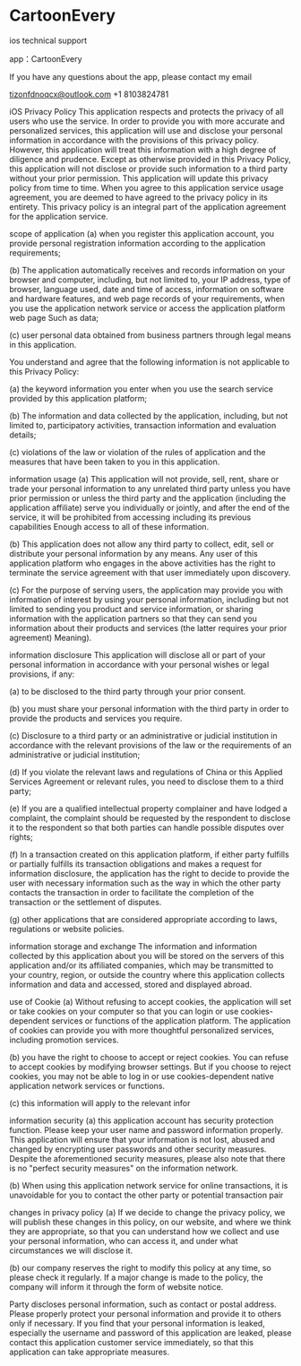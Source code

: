 # CartoonEvery

ios technical support

app：CartoonEvery

If you have any questions about the app, please contact my email

tizonfdnoqcx@outlook.com
+1 8103824781 

iOS Privacy Policy
This application respects and protects the privacy of all users who use the service. In order to provide you with more accurate and personalized services, this application will use and disclose your personal information in accordance with the provisions of this privacy policy. However, this application will treat this information with a high degree of diligence and prudence. Except as otherwise provided in this Privacy Policy, this application will not disclose or provide such information to a third party without your prior permission. This application will update this privacy policy from time to time. When you agree to this application service usage agreement, you are deemed to have agreed to the privacy policy in its entirety. This privacy policy is an integral part of the application agreement for the application service.

scope of application
(a) when you register this application account, you provide personal registration information according to the application requirements;

(b) The application automatically receives and records information on your browser and computer, including, but not limited to, your IP address, type of browser, language used, date and time of access, information on software and hardware features, and web page records of your requirements, when you use the application network service or access the application platform web page Such as data;

(c) user personal data obtained from business partners through legal means in this application.

You understand and agree that the following information is not applicable to this Privacy Policy:

(a) the keyword information you enter when you use the search service provided by this application platform;

(b) The information and data collected by the application, including, but not limited to, participatory activities, transaction information and evaluation details;

(c) violations of the law or violation of the rules of application and the measures that have been taken to you in this application.

information usage
(a) This application will not provide, sell, rent, share or trade your personal information to any unrelated third party unless you have prior permission or unless the third party and the application (including the application affiliate) serve you individually or jointly, and after the end of the service, it will be prohibited from accessing including its previous capabilities Enough access to all of these information.

(b) This application does not allow any third party to collect, edit, sell or distribute your personal information by any means. Any user of this application platform who engages in the above activities has the right to terminate the service agreement with that user immediately upon discovery.

(c) For the purpose of serving users, the application may provide you with information of interest by using your personal information, including but not limited to sending you product and service information, or sharing information with the application partners so that they can send you information about their products and services (the latter requires your prior agreement) Meaning).

information disclosure
This application will disclose all or part of your personal information in accordance with your personal wishes or legal provisions, if any:

(a) to be disclosed to the third party through your prior consent.

(b) you must share your personal information with the third party in order to provide the products and services you require.

(c) Disclosure to a third party or an administrative or judicial institution in accordance with the relevant provisions of the law or the requirements of an administrative or judicial institution;

(d) If you violate the relevant laws and regulations of China or this Applied Services Agreement or relevant rules, you need to disclose them to a third party;

(e) If you are a qualified intellectual property complainer and have lodged a complaint, the complaint should be requested by the respondent to disclose it to the respondent so that both parties can handle possible disputes over rights;

(f) In a transaction created on this application platform, if either party fulfills or partially fulfills its transaction obligations and makes a request for information disclosure, the application has the right to decide to provide the user with necessary information such as the way in which the other party contacts the transaction in order to facilitate the completion of the transaction or the settlement of disputes.

(g) other applications that are considered appropriate according to laws, regulations or website policies.

information storage and exchange
The information and information collected by this application about you will be stored on the servers of this application and/or its affiliated companies, which may be transmitted to your country, region, or outside the country where this application collects information and data and accessed, stored and displayed abroad.

use of Cookie
(a) Without refusing to accept cookies, the application will set or take cookies on your computer so that you can login or use cookies-dependent services or functions of the application platform. The application of cookies can provide you with more thoughtful personalized services, including promotion services.

(b) you have the right to choose to accept or reject cookies. You can refuse to accept cookies by modifying browser settings. But if you choose to reject cookies, you may not be able to log in or use cookies-dependent native application network services or functions.

(c) this information will apply to the relevant infor

information security
(a) this application account has security protection function. Please keep your user name and password information properly. This application will ensure that your information is not lost, abused and changed by encrypting user passwords and other security measures. Despite the aforementioned security measures, please also note that there is no "perfect security measures" on the information network.

(b) When using this application network service for online transactions, it is unavoidable for you to contact the other party or potential transaction pair

changes in privacy policy
(a) If we decide to change the privacy policy, we will publish these changes in this policy, on our website, and where we think they are appropriate, so that you can understand how we collect and use your personal information, who can access it, and under what circumstances we will disclose it.

(b) our company reserves the right to modify this policy at any time, so please check it regularly. If a major change is made to the policy, the company will inform it through the form of website notice.

Party discloses personal information, such as contact or postal address. Please properly protect your personal information and provide it to others only if necessary. If you find that your personal information is leaked, especially the username and password of this application are leaked, please contact this application customer service immediately, so that this application can take appropriate measures.
